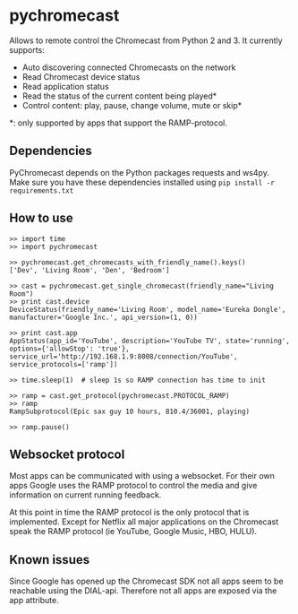 pychromecast
============

Allows to remote control the Chromecast from Python 2 and 3. It currently supports:
 - Auto discovering connected Chromecasts on the network
 - Read Chromecast device status
 - Read application status
 - Read the status of the current content being played*
 - Control content: play, pause, change volume, mute or skip*

*: only supported by apps that support the RAMP-protocol.

Dependencies
------------

PyChromecast depends on the Python packages requests and ws4py. Make sure you have these dependencies installed using `pip install -r requirements.txt`

How to use
----------

    >> import time
    >> import pychromecast

    >> pychromecast.get_chromecasts_with_friendly_name().keys()
    ['Dev', 'Living Room', 'Den', 'Bedroom']

    >> cast = pychromecast.get_single_chromecast(friendly_name="Living Room")
    >> print cast.device
    DeviceStatus(friendly_name='Living Room', model_name='Eureka Dongle', manufacturer='Google Inc.', api_version=(1, 0))

    >> print cast.app
    AppStatus(app_id='YouTube', description='YouTube TV', state='running', options={'allowStop': 'true'}, service_url='http://192.168.1.9:8008/connection/YouTube', service_protocols=['ramp'])

    >> time.sleep(1)  # sleep 1s so RAMP connection has time to init

    >> ramp = cast.get_protocol(pychromecast.PROTOCOL_RAMP)
    >> ramp
    RampSubprotocol(Epic sax guy 10 hours, 810.4/36001, playing)

    >> ramp.pause()

Websocket protocol
------------------

Most apps can be communicated with using a websocket. For their own apps Google uses the RAMP protocol to control the media and give information on current running feedback.

At this point in time the RAMP protocol is the only protocol that is implemented. Except for Netflix all major applications on the Chromecast speak the RAMP protocol (ie YouTube, Google Music, HBO, HULU).

Known issues
------------

Since Google has opened up the Chromecast SDK not all apps seem to be reachable using the DIAL-api. Therefore not all apps are exposed via the app attribute.

